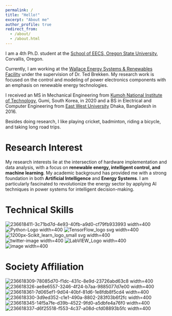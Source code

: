 ```yaml
---
permalink: /
title: "Hello!"
excerpt: "About me"
author_profile: true
redirect_from: 
  - /about/
  - /about.html
---
```


I am a 4th Ph.D. student at the [School of EECS, Oregon State University](https://eecs.oregonstate.edu/), Corvallis, Oregon. 

Currently, I am working at the [Wallace Energy Systems & Renewables Facility](https://wesrf.engr.oregonstate.edu/) under the supervision of Dr. Ted Brekken. My research work is focused on the control and modeling of power electronics components with an emphasis on renewable energy technologies.

I received an MS in Mechanical Engineering from [Kumoh National Institute of Technology](https://eng.kumoh.ac.kr/eng/index.do), Gumi, South Korea, in 2020 and a BS in Electrical and Computer Engineering from [East West University](https://www.ewubd.edu/) Dhaka, Bangladesh in 2016.

Besides doing research, I like playing cricket, badminton, riding a bicycle, and taking long road trips. 

Research Interest
==================

My research interests lie at the intersection of hardware implementation and data analysis, with a focus on **renewable energy, intelligent control, and machine learning**. My academic background has provided me with a strong foundation in both **Artificial Intelligence** and **Energy Systems**. I am particularly fascinated to revolutionize the energy sector by applying AI techniques in power systems for intelligent decision-making.

<!---
I am passionate about modeling, building, and testing electrical systems and understanding their behavior under a wide range of operating conditions. Through my work, I aim to develop innovative solutions that can improve the performance, efficiency, and sustainability of energy systems. 
-->

Technical Skills
================

![236618411-3c71bd7d-4e93-40fb-a9d0-cf79fb933993 width=400](https://user-images.githubusercontent.com/116129150/236618696-7dc5f89c-6359-461c-8524-4ebc73904784.png)
![Python-Logo width=400](https://user-images.githubusercontent.com/116129150/236619113-2e36adc8-83d7-4cee-acb2-fa6b5da6850c.png)
![TensorFlow_logo svg width=400](https://user-images.githubusercontent.com/116129150/236619135-c948591e-8086-420b-a9d1-e8425553d422.png)
![1200px-Scikit_learn_logo_small svg width=400](https://user-images.githubusercontent.com/116129150/236619141-56168627-fd86-45c8-a448-0f389cce690b.png)
![twitter-image width=400](https://user-images.githubusercontent.com/116129150/236619157-ec98cd03-3e17-4e01-aa4a-caeb664feec6.jpg)
![LabVIEW_Logo width=400](https://user-images.githubusercontent.com/116129150/236619171-56f0b1d6-6029-43c5-a521-56f41b179c76.jpg)
![image width=400](https://user-images.githubusercontent.com/116129150/236618952-308f9da4-cd0f-4b98-9913-dde706aff68e.png)



Society Affiliation
===================

![236618309-78085d70-f1dc-431c-8e9d-23726abd63c8 width=400](https://user-images.githubusercontent.com/116129150/236618725-f5dadf4c-accf-47cc-953f-f87d882b8868.png)
![236618326-ae8e6557-3246-4f24-b7aa-9885077d7e00 width=400](https://user-images.githubusercontent.com/116129150/236618729-c0675d2c-15b8-4354-97dc-7dc914b8d91e.png)
![236618361-7d065ef1-9d04-40bf-81d6-1e8fdb8f5cd4 width=400](https://user-images.githubusercontent.com/116129150/236618733-90761363-dfbc-45e6-8436-e767d2180981.png)
![236618330-3d9ed352-c1e1-490a-8802-283f03b6f2fc width=400](https://user-images.githubusercontent.com/116129150/236618738-7a512ef0-582a-4a73-ab24-55807a71a8e6.png)
![236618345-14f5a7fe-d39b-4522-9fd0-a5dbfe4a76f0 width=400](https://user-images.githubusercontent.com/116129150/236618742-f7deaf8f-df53-4769-a5cf-a632dfb328db.png)
![236618337-d6f25518-f553-4c37-a08d-cfd08893b5fc width=400](https://user-images.githubusercontent.com/116129150/236618747-db3564df-2c94-4b2a-9f6b-bde29c4b9bbe.png)

